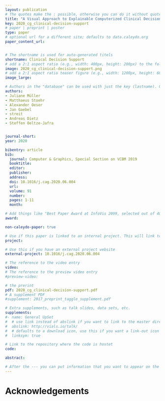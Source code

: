 ```yaml
---
layout: publication
# The quotes make the : possible, otherwise you can do it without quotes
title: "A Visual Approach to Explainable Computerized Clinical Decision Support"
key: 2020_cg_clinical-decision-support
# paper | preprint | poster
type: paper
# optional url for a different site; defaults to data.caleydo.org
paper_content_url: 


# The shortname is used for auto-generated titels
shortname: Clinical Decision Support
# add a 2:1 aspect ratio (e.g., width: 400px, height: 200px) to the folder /assets/images/papers/
image: 2020_cg_clinical-decision-support.png
# add a 2:1 aspect ratio teaser figure (e.g., width: 1200px, height: 600px) to the folder /assets/images/papers/
image_large: 

# Authors in the "database" can be used with just the key (lastname). Others can be written properly.
authors:
- Juliane Müller 
- Matthaeus Stoehr
- Alexander Oeser
- Jan Gaebel
- streit 
- Andreas Dietz
- Steffen Oeltze-Jafra


journal-short: 
year: 2020

bibentry: article
bib:
  journal: Computer & Graphics, Special Section on VCBM 2019
  booktitle: 
  editor: 
  publisher:
  address: 
  doi: 10.1016/j.cag.2020.06.004
  url: 
  volume: 91
  number: 
  pages: 1-11
  month: 

# Add things like "Best Paper Award at InfoVis 2099, selected out of 4000 submissions"
award:

non-caleydo-paper: true

# Use if this paper is linked to an internal project. This will link to the project site
project: 

# Use this if you have an external project website
external-project: 10.1016/j.cag.2020.06.004

# The reference to the video entry
video: 
# The reference to the preview video entry
#preview-video:

# the prerint
pdf: 2020_cg_clinical-decision-support.pdf
# A supplement PDF
#supplement: 2017_preprint_taggle_supplement.pdf

# Extra supplements, such as talk slides, data sets, etc.
supplements:
#- name: General UpSet
#  # use link instead of abslink if you want to link to the master directory
#  abslink: http://vials.io/talk/
#  # defaults to a download icon, use this if you want a link-out icon
#  linksym: true

# Link to the repository where the code is hostet
code: 

abstract: 

# After the --- you can put information that you want to appear on the website using markdown formatting or HTML. A good example are acknowledgements, extra references, an erratum, etc.
---
```



# Acknowledgements


